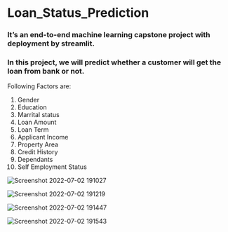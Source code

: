 # Loan_Status_Prediction

### It’s an end-to-end machine learning capstone project with deployment by streamlit.

### In this project, we will predict whether a customer will get the loan from bank or not.

Following Factors are:
1. Gender
2. Education
3. Marrital status
4. Loan Amount
5. Loan Term
6. Applicant Income
7. Property Area
8. Credit History
9. Dependants
10. Self Employment Status




![Screenshot 2022-07-02 191027](https://user-images.githubusercontent.com/93114728/177024997-0182b39b-cb95-4e66-9efb-a03bff0c589e.png)


![Screenshot 2022-07-02 191219](https://user-images.githubusercontent.com/93114728/177025010-f8a75d3f-0659-4a88-8a84-566e0a7bbbc7.png)


![Screenshot 2022-07-02 191447](https://user-images.githubusercontent.com/93114728/177025013-31d3ce5b-91a8-49c6-8e8c-ada669fa4a49.png)


![Screenshot 2022-07-02 191543](https://user-images.githubusercontent.com/93114728/177025024-a00c82c2-873d-490d-885e-1436a25c3335.png)


